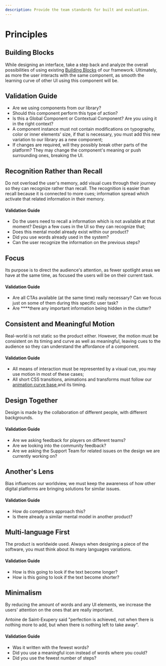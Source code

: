 ```yaml
---
description: Provide the team standards for built and evaluation.
---
```


# Principles

## Building Blocks

While designing an interface, take a step back and analyze the overall possibilities of using existing [Building Blocks](rules/building-blocks-framework.md) of our framework. Ultimately, as more the user interacts with the same component, as smooth the learning curve of other UI using this component will be.

## Validation Guide

* Are we using components from our library?
* Should this component perform this type of action?
* Is this a Global Component or Contextual Component? Are you using it in the right context?
* A component instance must not contain modifications on typography, color or inner elements' size, if that is necessary, you must add this new variation to our library as a new component;
* If changes are required, will they possibly break other parts of the platform? They may change the component's meaning or push surrounding ones, breaking the UI.

## Recognition Rather than Recall

Do not overload the user's memory, add visual cues through their journey so they can recognize rather than recall. The recognition is easier than recall because it is connected to more cues; information spread which activate that related information in their memory. 

#### Validation Guide

* Do the users need to recall a information which is not available at that moment? Design a few cues in the UI so they can recognize that;
* Does this mental model already exist within our product?
* Did you use words already used in the system?
* Can the user recognize the information on the previous steps?

## Focus

Its purpose is to direct the audience's attention, as fewer spotlight areas we have at the same time, as focused the users will be on their current task. 

#### Validation Guide

* Are all CTAs available \(at the same time\) really necessary? Can we focus just on some of them during this specific user task?
*  Are ****there any important information being hidden in the clutter?

## Consistent and Meaningful Motion

Real-world is not static so the product either. However, the motion must be consistent on its timing and curve as well as meaningful, leaving cues to the audience so they can understand the affordance of a component.

#### Validation Guide

* All means of interaction must be represented by a visual cue, you may use motion in most of these cases;
* All short CSS transitions, animations and transforms must follow our [animation curve base ](rules/animation-curve-and-timing.md)and its timing.

## Design Together

Design is made by the collaboration of different people, with different backgrounds. 

#### Validation Guide

* Are we asking feedback for players on different teams?
* Are we looking into the community feedback?
* Are we asking the Support Team for related issues on the design we are currently working on?

## Another's Lens

Bias influences our worldview, we must keep the awareness of how other digital platforms are bringing solutions for similar issues.

#### Validation Guide

* How do competitors approach this?
* Is there already a similar mental model in another product? 

## Multi-language First

The product is worldwide used. Always when designing a piece of the software, you must think about its many languages variations.

#### Validation Guide

* How is this going to look if the text become longer?
* How is this going to look if the text become shorter?

## Minimalism

By reducing the amount of words and any UI elements, we increase the users' attention on the ones that are really important. 

Antoine de Saint-Exupery said "perfection is achieved, not when there is nothing more to add, but when there is nothing left to take away".

#### Validation Guide

* Was it written with the fewest words?
* Did you use a meaningful icon instead of words where you could?
* Did you use the fewest number of steps?

